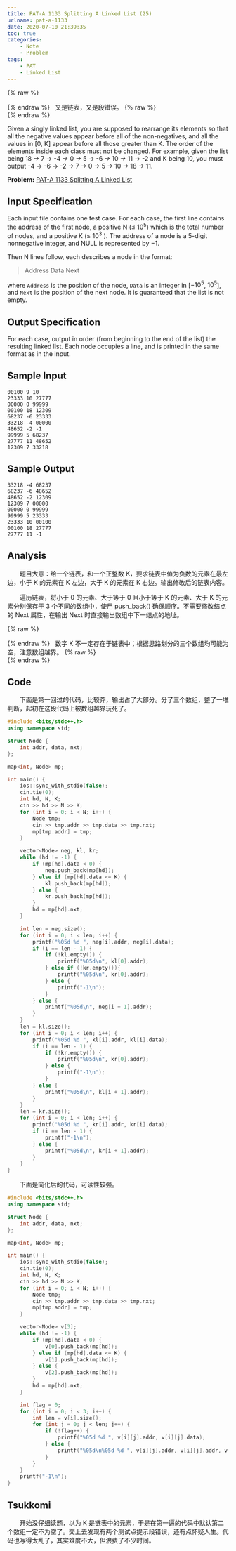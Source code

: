 ```yaml
---
title: PAT-A 1133 Splitting A Linked List (25)
urlname: pat-a-1133
date: 2020-07-10 21:39:35
toc: true
categories:
    - Note
    - Problem
tags:
    - PAT
    - Linked List
---
```


{% raw %}<article class="message is-warning"><div class="message-body">{% endraw %}
<span class="icon"><i class="fa fa-exclamation-triangle mr-2"></i></span>&nbsp;&nbsp;又是链表，又是段错误。
{% raw %}</div></article>{% endraw %}

Given a singly linked list, you are supposed to rearrange its elements so that all the negative values appear before all of the non-negatives, and all the values in [0, K] appear before all those greater than K. The order of the elements inside each class must not be changed. For example, given the list being 18 → 7 → -4 → 0 → 5 → -6 → 10 → 11 → -2 and K being 10, you must output -4 → -6 → -2 → 7 → 0 → 5 → 10 → 18 → 11.

<!--more-->

**Problem:**&nbsp;[PAT-A 1133 Splitting A Linked List](https://pintia.cn/problem-sets/994805342720868352/problems/994805346776760320 "PAT-A 1133 Splitting A Linked List")

## Input Specification

Each input file contains one test case. For each case, the first line contains the address of the first node, a positive N (≤ $10^5$) which is the total number of nodes, and a positive K (≤ $10^3$ ). The address of a node is a 5-digit nonnegative integer, and NULL is represented by −1.

Then N lines follow, each describes a node in the format:

> Address Data Next

where `Address` is the position of the node, `Data` is an integer in [−$10^5$, $10^5$], and `Next` is the position of the next node. It is guaranteed that the list is not empty.

## Output Specification

For each case, output in order (from beginning to the end of the list) the resulting linked list. Each node occupies a line, and is printed in the same format as in the input.

## Sample Input

```
00100 9 10
23333 10 27777
00000 0 99999
00100 18 12309
68237 -6 23333
33218 -4 00000
48652 -2 -1
99999 5 68237
27777 11 48652
12309 7 33218
```

## Sample Output

```
33218 -4 68237
68237 -6 48652
48652 -2 12309
12309 7 00000
00000 0 99999
99999 5 23333
23333 10 00100
00100 18 27777
27777 11 -1
```

## Analysis

&emsp;&emsp;题目大意：给一个链表，和一个正整数 K，要求链表中值为负数的元素在最左边，小于 K 的元素在 K 左边，大于 K 的元素在 K 右边。输出修改后的链表内容。

&emsp;&emsp;遍历链表，将小于 0 的元素、大于等于 0 且小于等于 K 的元素、大于 K 的元素分别保存于 3 个不同的数组中，使用 push_back() 确保顺序。不需要修改结点的 Next 属性，在输出 Next 时直接输出数组中下一结点的地址。

{% raw %}<article class="message is-danger"><div class="message-body">{% endraw %}
<span class="icon"><i class="fa fa-star mr-2"></i></span>&nbsp;&nbsp;数字 K 不一定存在于链表中；根据思路划分的三个数组均可能为空，注意数组越界。
{% raw %}</div></article>{% endraw %}

## Code

&emsp;&emsp;下面是第一回过的代码，比较莽，输出占了大部分。分了三个数组，整了一堆判断，起初在这段代码上被数组越界玩死了。

``` cpp 
#include <bits/stdc++.h>
using namespace std;

struct Node {
    int addr, data, nxt;
};

map<int, Node> mp;

int main() {
    ios::sync_with_stdio(false);
    cin.tie(0);
    int hd, N, K;
    cin >> hd >> N >> K;
    for (int i = 0; i < N; i++) {
        Node tmp;
        cin >> tmp.addr >> tmp.data >> tmp.nxt;
        mp[tmp.addr] = tmp;
    }

    vector<Node> neg, kl, kr;
    while (hd != -1) {
        if (mp[hd].data < 0) {
            neg.push_back(mp[hd]);
        } else if (mp[hd].data <= K) {
            kl.push_back(mp[hd]);
        } else {
            kr.push_back(mp[hd]);
        }
        hd = mp[hd].nxt;
    }

    int len = neg.size();
    for (int i = 0; i < len; i++) {
        printf("%05d %d ", neg[i].addr, neg[i].data);
        if (i == len - 1) {
            if (!kl.empty()) {
                printf("%05d\n", kl[0].addr);
            } else if (!kr.empty()){
                printf("%05d\n", kr[0].addr);
            } else {
                printf("-1\n");
            }
        } else {
            printf("%05d\n", neg[i + 1].addr);
        }
    }
    len = kl.size();
    for (int i = 0; i < len; i++) {
        printf("%05d %d ", kl[i].addr, kl[i].data);
        if (i == len - 1) {
            if (!kr.empty()) {
                printf("%05d\n", kr[0].addr);
            } else {
                printf("-1\n");
            }
        } else {
            printf("%05d\n", kl[i + 1].addr);
        }
    }
    len = kr.size();
    for (int i = 0; i < len; i++) {
        printf("%05d %d ", kr[i].addr, kr[i].data);
        if (i == len - 1) {
            printf("-1\n");
        } else {
            printf("%05d\n", kr[i + 1].addr);
        }
    }
}
```


&emsp;&emsp;下面是简化后的代码，可读性较强。

``` cpp
#include <bits/stdc++.h>
using namespace std;

struct Node {
    int addr, data, nxt;
};

map<int, Node> mp;

int main() {
    ios::sync_with_stdio(false);
    cin.tie(0);
    int hd, N, K;
    cin >> hd >> N >> K;
    for (int i = 0; i < N; i++) {
        Node tmp;
        cin >> tmp.addr >> tmp.data >> tmp.nxt;
        mp[tmp.addr] = tmp;
    }

    vector<Node> v[3];
    while (hd != -1) {
        if (mp[hd].data < 0) {
            v[0].push_back(mp[hd]);
        } else if (mp[hd].data <= K) {
            v[1].push_back(mp[hd]);
        } else {
            v[2].push_back(mp[hd]);
        }
        hd = mp[hd].nxt;
    }

    int flag = 0;
    for (int i = 0; i < 3; i++) {
        int len = v[i].size();
        for (int j = 0; j < len; j++) {
            if (!flag++) {
                printf("%05d %d ", v[i][j].addr, v[i][j].data);
            } else {
                printf("%05d\n%05d %d ", v[i][j].addr, v[i][j].addr, v[i][j].data);
            }
        }
    }
    printf("-1\n");
}
```

## Tsukkomi

&emsp;&emsp;开始没仔细读题，以为 K 是链表中的元素，于是在第一遍的代码中默认第二个数组一定不为空了。交上去发现有两个测试点提示段错误，还有点怀疑人生。代码也写得太乱了，其实难度不大，但浪费了不少时间。